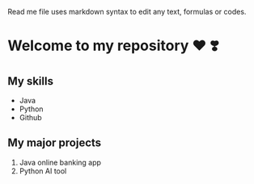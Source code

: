 Read me file uses markdown syntax to edit any text, formulas or codes.

# Welcome to my repository ❤️ ❣️

## My skills
- Java
- Python
- Github

## My major projects
1. Java online banking app
2. Python AI tool
